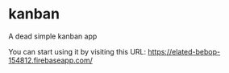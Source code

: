 # kanban
A dead simple kanban app

You can start using it by visiting this URL: https://elated-bebop-154812.firebaseapp.com/
